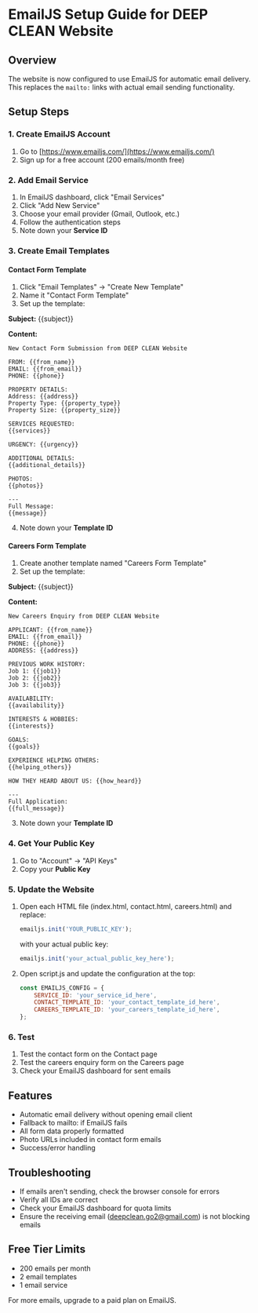 # EmailJS Setup Guide for DEEP CLEAN Website

## Overview
The website is now configured to use EmailJS for automatic email delivery. This replaces the `mailto:` links with actual email sending functionality.

## Setup Steps

### 1. Create EmailJS Account
1. Go to [https://www.emailjs.com/](https://www.emailjs.com/)
2. Sign up for a free account (200 emails/month free)

### 2. Add Email Service
1. In EmailJS dashboard, click "Email Services"
2. Click "Add New Service"
3. Choose your email provider (Gmail, Outlook, etc.)
4. Follow the authentication steps
5. Note down your **Service ID**

### 3. Create Email Templates

#### Contact Form Template
1. Click "Email Templates" → "Create New Template"
2. Name it "Contact Form Template"
3. Set up the template:

**Subject:** {{subject}}

**Content:**
```
New Contact Form Submission from DEEP CLEAN Website

FROM: {{from_name}}
EMAIL: {{from_email}}
PHONE: {{phone}}

PROPERTY DETAILS:
Address: {{address}}
Property Type: {{property_type}}
Property Size: {{property_size}}

SERVICES REQUESTED:
{{services}}

URGENCY: {{urgency}}

ADDITIONAL DETAILS:
{{additional_details}}

PHOTOS:
{{photos}}

---
Full Message:
{{message}}
```

4. Note down your **Template ID**

#### Careers Form Template
1. Create another template named "Careers Form Template"
2. Set up the template:

**Subject:** {{subject}}

**Content:**
```
New Careers Enquiry from DEEP CLEAN Website

APPLICANT: {{from_name}}
EMAIL: {{from_email}}
PHONE: {{phone}}
ADDRESS: {{address}}

PREVIOUS WORK HISTORY:
Job 1: {{job1}}
Job 2: {{job2}}
Job 3: {{job3}}

AVAILABILITY:
{{availability}}

INTERESTS & HOBBIES:
{{interests}}

GOALS:
{{goals}}

EXPERIENCE HELPING OTHERS:
{{helping_others}}

HOW THEY HEARD ABOUT US: {{how_heard}}

---
Full Application:
{{full_message}}
```

3. Note down your **Template ID**

### 4. Get Your Public Key
1. Go to "Account" → "API Keys"
2. Copy your **Public Key**

### 5. Update the Website

1. Open each HTML file (index.html, contact.html, careers.html) and replace:
   ```javascript
   emailjs.init('YOUR_PUBLIC_KEY');
   ```
   with your actual public key:
   ```javascript
   emailjs.init('your_actual_public_key_here');
   ```

2. Open script.js and update the configuration at the top:
   ```javascript
   const EMAILJS_CONFIG = {
       SERVICE_ID: 'your_service_id_here',
       CONTACT_TEMPLATE_ID: 'your_contact_template_id_here',
       CAREERS_TEMPLATE_ID: 'your_careers_template_id_here',
   };
   ```

### 6. Test
1. Test the contact form on the Contact page
2. Test the careers enquiry form on the Careers page
3. Check your EmailJS dashboard for sent emails

## Features
- Automatic email delivery without opening email client
- Fallback to mailto: if EmailJS fails
- All form data properly formatted
- Photo URLs included in contact form emails
- Success/error handling

## Troubleshooting
- If emails aren't sending, check the browser console for errors
- Verify all IDs are correct
- Check your EmailJS dashboard for quota limits
- Ensure the receiving email (deepclean.go2@gmail.com) is not blocking emails

## Free Tier Limits
- 200 emails per month
- 2 email templates
- 1 email service

For more emails, upgrade to a paid plan on EmailJS.